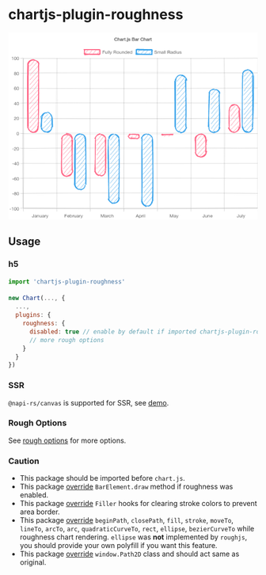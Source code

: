 # chartjs-plugin-roughness

![demo](demo/rs-canvas/image.png)

## Usage

### h5

```js
import 'chartjs-plugin-roughness'

new Chart(..., {
  ...,
  plugins: {
    roughness: {
      disabled: true // enable by default if imported chartjs-plugin-roughness
      // more rough options
    }
  }
})
```

### SSR

`@napi-rs/canvas` is supported for SSR, see [demo](demo/rs-canvas).

### Rough Options

See [rough options](https://github.com/rough-stuff/rough/wiki#options) for more options.

### Caution

- This package should be imported before `chart.js`.
- This package [override](./bar.element.patch.js) `BarElement.draw` method if roughness was enabled.
- This package [override](./filler.patch.js) `Filler` hooks for clearing stroke colors to prevent area border.
- This package [override](./context2d.patch.js) `beginPath`, `closePath`, `fill`, `stroke`, `moveTo`, `lineTo`, `arcTo`,
  `arc`, `quadraticCurveTo`, `rect`, `ellipse`, `bezierCurveTo` while roughness chart rendering. `ellipse` was **not**
  implemented by `roughjs`, you should provide your own polyfill if you want this feature.
- This package [override](./path2d.patch.js) `window.Path2D` class and should act same as original.
